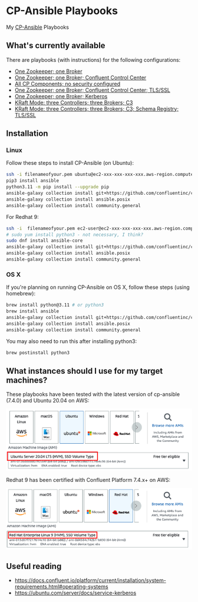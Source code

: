 # CP-Ansible Playbooks

My [CP-Ansible](https://docs.confluent.io/ansible/current/overview.html) Playbooks

## What's currently available

There are playbooks (with instructions) for the following configurations:

- [One Zookeeper; one Broker](one-zk-one-broker/README.md)
- [One Zookeeper; one Broker; Confluent Control Center](one-zk-one-broker-c3/README.md)
- [All CP Components; no security configured](full-cluster-no-security/README.md)
- [One Zookeeper; one Broker; Confluent Control Center; TLS/SSL](one-zk-one-broker-c3-tls/README.md)
- [One Zookeeper; one Broker; Kerberos](one-zk-one-broker-kerberos/README.md)
- [KRaft Mode: three Controllers; three Brokers; C3](three-controllers-three-brokers-kraft/README.md)
- [KRaft Mode: three Controllers; three Brokers; C3; Schema Registry; TLS/SSL](three-controllers-three-brokers-kraft-tls/README.md)

## Installation

### Linux

Follow these steps to install CP-Ansible (on Ubuntu):

```bash
ssh -i filenameofyour.pem ubuntu@ec2-xxx-xxx-xxx-xxx.aws-region.compute.amazonaws.com
pip3 install ansible
python3.11 -m pip install --upgrade pip
ansible-galaxy collection install git+https://github.com/confluentinc/cp-ansible.git
ansible-galaxy collection install ansible.posix
ansible-galaxy collection install community.general
```

For Redhat 9:

```bash
ssh -i  filenameofyour.pem ec2-user@ec2-xxx-xxx-xxx-xxx.aws-region.compute.amazonaws.com
# sudo yum install python3 - not necessary, I think?
sudo dnf install ansible-core
ansible-galaxy collection install git+https://github.com/confluentinc/cp-ansible.git
ansible-galaxy collection install ansible.posix
ansible-galaxy collection install community.general
```

### OS X

If you're planning on running CP-Ansible on OS X, follow these steps (using homebrew):

```bash
brew install python@3.11 # or python3
brew install ansible
ansible-galaxy collection install git+https://github.com/confluentinc/cp-ansible.git
ansible-galaxy collection install ansible.posix
ansible-galaxy collection install community.general
```

You may also need to run this after installing python3:

```bash
brew postinstall python3
```

## What instances should I use for my target machines?

These playbooks have been tested with the latest version of cp-ansible (7.4.0) and Ubuntu 20.04 on AWS:

![Ubuntu 20.04](img/compatible-instance.png)

Redhat 9 has been certified with Confluent Platform 7.4.x+ on AWS:

![RHEL 9](img/compatible-instance-rhel.png)

## Useful reading

- <https://docs.confluent.io/platform/current/installation/system-requirements.html#operating-systems>
- <https://ubuntu.com/server/docs/service-kerberos>
